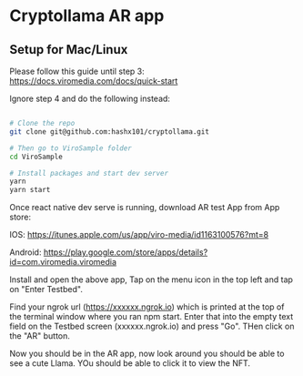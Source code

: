 # Cryptollama AR app

## Setup for Mac/Linux

Please follow this guide until step 3: https://docs.viromedia.com/docs/quick-start

Ignore step 4 and do the following instead:

```Bash

# Clone the repo
git clone git@github.com:hashx101/cryptollama.git

# Then go to ViroSample folder
cd ViroSample

# Install packages and start dev server
yarn
yarn start
```

Once react native dev serve is running, download AR test App from App store:

IOS: https://itunes.apple.com/us/app/viro-media/id1163100576?mt=8

Android: https://play.google.com/store/apps/details?id=com.viromedia.viromedia

Install and open the above app, Tap on the menu icon in the top left and tap on "Enter Testbed".

Find your ngrok url (https://xxxxxx.ngrok.io) which is printed at the top of the terminal window where you ran npm start. Enter that into the empty text field on the Testbed screen (xxxxxx.ngrok.io) and press "Go". THen click on the "AR" button.

Now you should be in the AR app, now look around you should be able to see a cute Llama. YOu should be able to click it to view the NFT.
